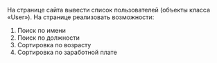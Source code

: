 На странице сайта вывести список пользователей (объекты класса «User»). На странице реализовать возможности:
1.	Поиск по имени
2.	Поиск по должности
3.	Сортировка по возрасту
4.	Сортировка по заработной плате
